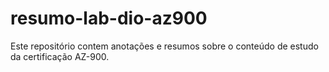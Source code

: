 # resumo-lab-dio-az900
Este repositório contem anotações e resumos sobre o conteúdo de estudo da certificação AZ-900.
